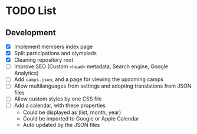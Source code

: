 # TODO List

## Development
- [x] Implement members index page
- [x] Split participations and olympiads
- [x] Cleaning repository root
- [ ] Improve SEO (Custom `<head>` metadata, Search engine, Google Analytics)
- [ ] Add `camps.json`, and a page for viewing the upcoming camps 
- [ ] Allow multilanguages from settings and adopting translations from JSON files
- [ ] Allow custom styles by one CSS file
- [ ] Add a calendar, with these properties
  - Could be displayed as (list, month, year)
  - Could be imported to Google or Apple Calendar
  - Auto updated by the JSON files